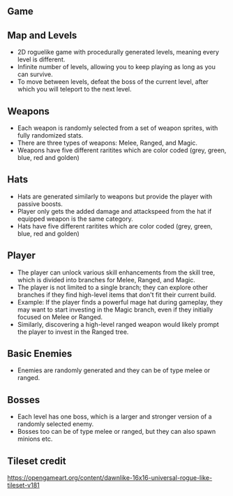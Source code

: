 ## Game

## Map and Levels  
- 2D roguelike game with procedurally generated levels, meaning every level is different.  
- Infinite number of levels, allowing you to keep playing as long as you can survive.  
- To move between levels, defeat the boss of the current level, after which you will teleport to the next level.


## Weapons  
- Each weapon is randomly selected from a set of weapon sprites, with fully randomized stats.  
- There are three types of weapons: Melee, Ranged, and Magic.
- Weapons have five different raritites which are color coded (grey, green, blue, red and golden)


## Hats  
- Hats are generated similarly to weapons but provide the player with passive boosts.
- Player only gets the added damage and attackspeed from the hat if equipped weapon is the same category.
- Hats have five different raritites which are color coded (grey, green, blue, red and golden)


## Player  
- The player can unlock various skill enhancements from the skill tree, which is divided into branches for Melee, Ranged, and Magic.  
- The player is not limited to a single branch; they can explore other branches if they find high-level items that don't fit their current build.  
- Example: If the player finds a powerful mage hat during gameplay, they may want to start investing in the Magic branch, even if they initially focused on Melee or Ranged.  
- Similarly, discovering a high-level ranged weapon would likely prompt the player to invest in the Ranged tree.


## Basic Enemies  
- Enemies are randomly generated and they can be of type melee or ranged.


## Bosses  
- Each level has one boss, which is a larger and stronger version of a randomly selected enemy.  
- Bosses too can be of type melee or ranged, but they can also spawn minions etc.


## Tileset credit
https://opengameart.org/content/dawnlike-16x16-universal-rogue-like-tileset-v181
